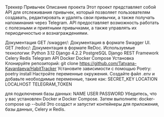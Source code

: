 Треккер Привычек
Описание проекта
Этот проект представляет собой API для отслеживания привычек, который позволяет пользователям создавать, редактировать и удалять свои привычки, а также получать напоминания через Telegram. API предоставляет возможность работать с полезными и приятными привычками, а также управлять их периодичностью и вознаграждениями.

Документация
GET /swagger/: Документация в формате Swagger UI.
GET /redoc/: Документация в формате ReDoc.
Используемые технологии:
Python 3.12
Django 4.2.2
PostgreSQL
Django REST Framework
Celery
Redis
Telegram API
Docker
Docker Compose
Установка
Клонируйте репозиторий:
git clone https://github.com/Tatyana-Kavardaeva/HabitTracker
Установите зависимости с помощью Poetry:
poetry install
Настройте переменные окружения. Создайте файл .env и добавьте необходимые переменные, такие как:
SECRET_KEY
LOCATION
LOCALHOST
TELEGRAM_TOKEN

для подключения базы данных:
NAME
USER
PASSWORD
Убедитесь, что у вас установлен Docker и Docker Compose. Затем выполните:
docker-compose up --build
Это создаст и запустит контейнеры для приложения, базы данных, Celery и Redis.